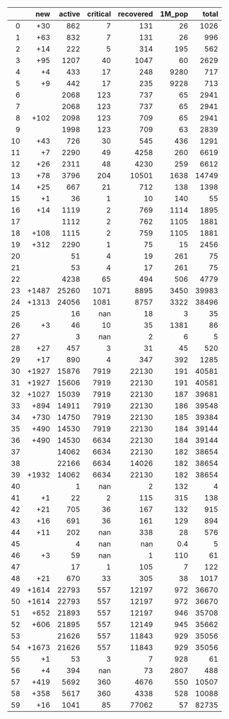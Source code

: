 |    |   new |   active |   critical |   recovered |   1M_pop |   total |
|---:|------:|---------:|-----------:|------------:|---------:|--------:|
|  0 |   +30 |      862 |          7 |         131 |     26   |    1026 |
|  1 |   +63 |      832 |          7 |         131 |     26   |     996 |
|  2 |   +14 |      222 |          5 |         314 |    195   |     562 |
|  3 |   +95 |     1207 |         40 |        1047 |     60   |    2629 |
|  4 |    +4 |      433 |         17 |         248 |   9280   |     717 |
|  5 |    +9 |      442 |         17 |         235 |   9228   |     713 |
|  6 |       |     2068 |        123 |         737 |     65   |    2941 |
|  7 |       |     2068 |        123 |         737 |     65   |    2941 |
|  8 |  +102 |     2098 |        123 |         709 |     65   |    2941 |
|  9 |       |     1998 |        123 |         709 |     63   |    2839 |
| 10 |   +43 |      726 |         30 |         545 |    436   |    1291 |
| 11 |    +7 |     2290 |         49 |        4258 |    260   |    6619 |
| 12 |   +26 |     2311 |         48 |        4230 |    259   |    6612 |
| 13 |   +78 |     3796 |        204 |       10501 |   1638   |   14749 |
| 14 |   +25 |      667 |         21 |         712 |    138   |    1398 |
| 15 |    +1 |       36 |          1 |          10 |    140   |      55 |
| 16 |   +14 |     1119 |          2 |         769 |   1114   |    1895 |
| 17 |       |     1112 |          2 |         762 |   1105   |    1881 |
| 18 |  +108 |     1115 |          2 |         759 |   1105   |    1881 |
| 19 |  +312 |     2290 |          1 |          75 |     15   |    2456 |
| 20 |       |       51 |          4 |          19 |    261   |      75 |
| 21 |       |       53 |          4 |          17 |    261   |      75 |
| 22 |       |     4238 |         65 |         494 |    506   |    4779 |
| 23 | +1487 |    25260 |       1071 |        8895 |   3450   |   39983 |
| 24 | +1313 |    24056 |       1081 |        8757 |   3322   |   38496 |
| 25 |       |       16 |        nan |          18 |      3   |      35 |
| 26 |    +3 |       46 |         10 |          35 |   1381   |      86 |
| 27 |       |        3 |        nan |           2 |      6   |       5 |
| 28 |   +27 |      457 |          3 |          31 |     45   |     520 |
| 29 |   +17 |      890 |          4 |         347 |    392   |    1285 |
| 30 | +1927 |    15876 |       7919 |       22130 |    191   |   40581 |
| 31 | +1927 |    15606 |       7919 |       22130 |    191   |   40581 |
| 32 | +1027 |    15039 |       7919 |       22130 |    187   |   39681 |
| 33 |  +894 |    14911 |       7919 |       22130 |    186   |   39548 |
| 34 |  +730 |    14750 |       7919 |       22130 |    185   |   39384 |
| 35 |  +490 |    14530 |       7919 |       22130 |    184   |   39144 |
| 36 |  +490 |    14530 |       6634 |       22130 |    184   |   39144 |
| 37 |       |    14062 |       6634 |       22130 |    182   |   38654 |
| 38 |       |    22166 |       6634 |       14026 |    182   |   38654 |
| 39 | +1932 |    14062 |       6634 |       22130 |    182   |   38654 |
| 40 |       |        1 |        nan |           2 |    132   |       4 |
| 41 |    +1 |       22 |          2 |         115 |    315   |     138 |
| 42 |   +21 |      705 |         36 |         167 |    132   |     915 |
| 43 |   +16 |      691 |         36 |         161 |    129   |     894 |
| 44 |   +11 |      202 |        nan |         338 |     28   |     576 |
| 45 |       |        4 |        nan |         nan |      0.4 |       5 |
| 46 |    +3 |       59 |        nan |           1 |    110   |      61 |
| 47 |       |       17 |          1 |         105 |      7   |     122 |
| 48 |   +21 |      670 |         33 |         305 |     38   |    1017 |
| 49 | +1614 |    22793 |        557 |       12197 |    972   |   36670 |
| 50 | +1614 |    22793 |        557 |       12197 |    972   |   36670 |
| 51 |  +652 |    21893 |        557 |       12197 |    946   |   35708 |
| 52 |  +606 |    21895 |        557 |       12149 |    945   |   35662 |
| 53 |       |    21626 |        557 |       11843 |    929   |   35056 |
| 54 | +1673 |    21626 |        557 |       11843 |    929   |   35056 |
| 55 |    +1 |       53 |          3 |           7 |    928   |      61 |
| 56 |    +4 |      394 |        nan |          73 |   2807   |     488 |
| 57 |  +419 |     5692 |        360 |        4676 |    550   |   10507 |
| 58 |  +358 |     5617 |        360 |        4338 |    528   |   10088 |
| 59 |   +16 |     1041 |         85 |       77062 |     57   |   82735 |